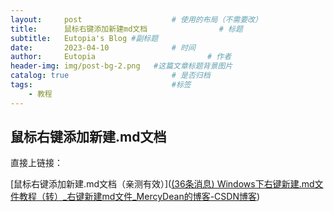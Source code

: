 ```yaml
---
layout:     post   				    # 使用的布局（不需要改）
title:      鼠标右键添加新建md文档				# 标题 
subtitle:   Eutopia's Blog #副标题
date:       2023-04-10 				# 时间
author:     Eutopia 						# 作者
header-img: img/post-bg-2.png 	#这篇文章标题背景图片
catalog: true 						# 是否归档
tags:								#标签
    - 教程
---
```


## 鼠标右键添加新建.md文档
直接上链接：

[鼠标右键添加新建.md文档（亲测有效）]([(36条消息) Windows下右键新建.md文件教程（转）_右键新建md文件_MercyDean的博客-CSDN博客](https://blog.csdn.net/qq_43564374/article/details/109471694))
